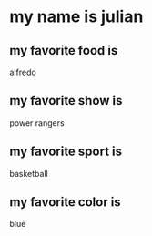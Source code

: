 # my name is julian

## my favorite food is 
alfredo
## my favorite show is 
power rangers
## my favorite sport is 
basketball
## my favorite color is 
blue
